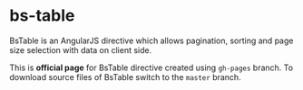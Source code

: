 # bs-table

BsTable is an AngularJS directive which allows pagination, sorting and page size selection with data on client side.

This is **official page** for BsTable directive created using <code>gh-pages</code> branch. To download source files of BsTable switch to the <code>master</code> branch.
